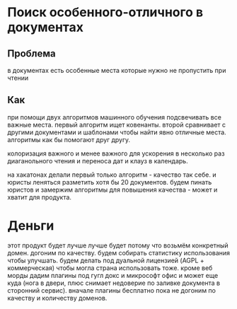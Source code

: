 # Поиск особенного-отличного в документах


## Проблема 

в документах есть особенные места которые нужно не пропустить при чтении


## Как

при помощи двух алгоритмов машинного обучения подсвечивать все важные места. первый алгоритм ищет ковенанты. второй сравнивает с другими документами и шаблонами чтобы найти явно отличные места. алгоритмы как бы помогают друг другу.

колоризация важного и менее важного для ускорения в несколько раз диаганольного чтения и переноса дат и клауз в календарь.

на хакатонах делали первый только алгоритм - качество так себе. и юристы леняться разметить хотя бы 20 документов.
будем пинать юристов и замержим алгоритмы для повышения качества - может и хватит для продукта.


# Деньги

этот продукт будет лучше лучше будет потому что возьмём конкретный домен. догоним по качеству. будем собирать статистику использования чтобы улучшать.
будем делать под дуальной лицензией (AGPL  + коммерческая) чтобы могла страна использовать тоже. кроме веб морды дадим плагины под гугл докс и микрософт офис и может еще куда (нога в двери, плюс снимает недоверие по заливке документа в сторонний сервис). 
вначале плагины бесплатно пока не догоним по качеству и количеству доменов.